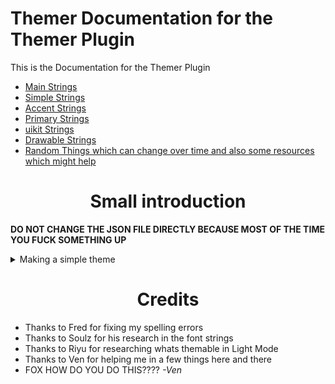 # Themer Documentation for the Themer Plugin

This is the Documentation for the Themer Plugin

* [Main Strings](https://github.com/GangsterFox/documentation/blob/main/theme-dev/MainStrings.md)
* [Simple Strings](https://github.com/GangsterFox/documentation/blob/main/theme-dev/SimpleStrings.md)
* [Accent Strings](https://github.com/GangsterFox/documentation/blob/main/theme-dev/AccentColors.md)
* [Primary Strings](https://github.com/GangsterFox/documentation/blob/main/theme-dev/PrimaryColors.md)
* [uikit Strings](https://github.com/GangsterFox/documentation/blob/main/theme-dev/uikitStrings.md)
* [Drawable Strings](https://github.com/GangsterFox/documentation/blob/main/theme-dev/DrawableStrings.md)
* [Random Things which can change over time and also some resources which might help](https://github.com/GangsterFox/documentation/blob/main/theme-dev/DrawableStrings.md)

<h1 align="Center">Small introduction</h1>

**DO NOT CHANGE THE JSON FILE DIRECTLY BECAUSE MOST OF THE TIME YOU FUCK SOMETHING UP**

<details>
 <summary>Making a simple theme</summary>
 
  * Start by making a new theme inside of the themer plugin settings, give it a name and it will set version and author automatically for you.
 * You will see multiple categories, choose the Simple Colors category and click on the + icon to add a new string. Add a `background` string and give it some color by clicking on it. 
 * Save and restart and see how it looks!
 * [Example Simple colors theme](https://cdn.discordapp.com/attachments/824357609778708580/865289689363251210/DiscordThemer_ZelkButBasic.json)
</details>

<h1 align="Center">Credits</h1>

* Thanks to Fred for fixing my spelling errors
* Thanks to Soulz for his research in the font strings
* Thanks to Riyu for researching whats themable in Light Mode
* Thanks to Ven for helping me in a few things here and there
* FOX HOW DO YOU DO THIS???? *-Ven*
